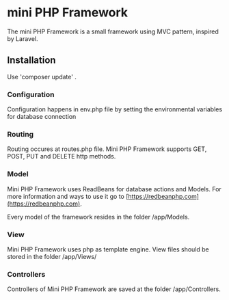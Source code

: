 # mini PHP Framework
The mini PHP Framework is a small framework using MVC pattern, inspired by Laravel.

## Installation
Use 'composer update' .

### Configuration
Configuration happens in env.php file by setting the environmental variables for
database connection

### Routing
Routing occures at routes.php file. Mini PHP Framework supports GET, POST, PUT and DELETE
http methods.

### Model
Mini PHP Framework uses ReadBeans for database actions and Models. For more information
and ways to use it go to [https://redbeanphp.com](https://redbeanphp.com).

Every model of the framework resides in the folder /app/Models.

### View
Mini PHP Framework uses php as template engine. View files should be stored in the folder
/app/Views/

### Controllers
Controllers of Mini PHP Framework are saved at the folder /app/Controllers.

